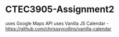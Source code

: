 # CTEC3905-Assignment2

uses Google Maps API
uses Vanilla JS Calendar - https://github.com/chrisssycollins/vanilla-calendar
